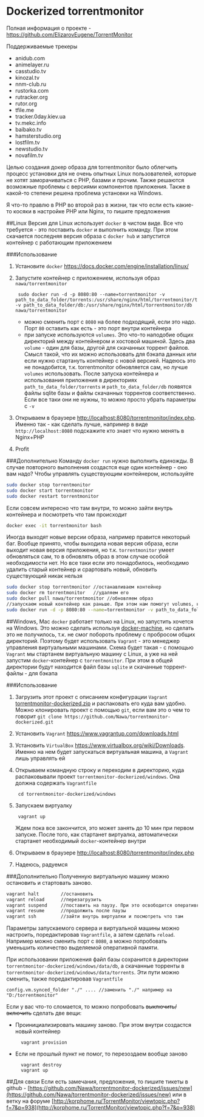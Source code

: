 Dockerized torrentmonitor
========
Полная информация о проекте - https://github.com/ElizarovEugene/TorrentMonitor

Поддерживаемые трекеры
* anidub.com
* animelayer.ru
* casstudio.tv
* kinozal.tv
* nnm-club.ru
* rustorka.com
* rutracker.org
* rutor.org
* tfile.me
* tracker.0day.kiev.ua
* tv.mekc.info
* baibako.tv
* hamsterstudio.org
* lostfilm.tv
* newstudio.tv
* novafilm.tv

Целью создания докер образа для torrentmonitor было облегчить процесс установки для не очень опытных Linux пользователей, которые не хотят заморачиваться с PHP, базами и прочим. Также решаются возможные проблемы с версиями компонентов приложения. Также в какой-то степени решена проблема установки на  Windows.

Я что-то правлю в PHP во второй раз в жизни, так что если есть какие-то косяки в настройке PHP или Nginx, то пишите предложения

##Linux
Версия для Linux использует `docker` в чистом виде. Все что требуется - это поставить `docker` и выполнить команду. При этом скачается последняя версия образа с `docker hub` и запустится контейнер с работающим приложением

###Использование
1. Установите `docker` https://docs.docker.com/engine/installation/linux/
2. Запустите контейнер с приложением, используя образ `nawa/torrentmonitor`

		sudo docker run -d -p 8080:80 --name=torrentmonitor -v path_to_data_folder/torrents:/usr/share/nginx/html/torrentmonitor/torrents -v path_to_data_folder/db:/usr/share/nginx/html/torrentmonitor/db nawa/torrentmonitor

	* можно сменить порт с `8080` на более подходящий, если это надо. Порт `80` оставить как есть - это порт внутри контейнера
	* при запуске используются `volumes`. Это что-то наподобие общих директорий между контейнером и хостовой машиной. Здесь два `volume` - один для базы, другой для скачанных торрент файлов. Смысл такой, что их можно использовать для бэкапа данных или если нужно стартануть контейнер с новой версией. Надеюсь это не понадобится, т.к. torrentmonitor обновляется сам, но лучше `volumes` использовать. После запуска контейнера и использования приложения в директориях `path_to_data_folder/torrents` и `path_to_data_folder/db` появятся файлы sqlite базы и файлы скачанных торрентов соответственно. Если все таки они не нужны, то можно просто убрать параметры с `-v`
3. Открываем в браузере [http://localhost:8080/torrentmonitor/index.php](http://localhost:8080/torrentmonitor/index.php). Именно так - как сделать лучше, например в виде `http://localhost:8080` подскажите кто знает что нужно менять в Nginx+PHP
4. Profit

###Дополнительно
Команду `docker run` нужно выполнить единожды. В случае повторного выполнения создастся еще один контейнер - оно вам надо? Чтобы управлять существующим контейнером, используйте
```bash
sudo docker stop torrentmonitor
sudo docker start torrentmonitor
sudo docker restart torrentmonitor
```
Если совсем интересно что там внутри, то можно зайти внутрь контейнера и посмотреть что там происходит
```bash
docker exec -it torrentmonitor bash
```

Иногда выходят новые версии образа, например правится некоторый баг. Вообще принято, чтобы выходила новая версия образа, если выходит новая версия приложения, но т.к. `torrentmonitor` умеет обновляться сам, то в обновлять образ в этом случае особой необходимости нет. Но все таки если это понадобилось, необходимо удалить старый контейнер и срартовать новый, обновить существующий никак нельзя
```bash
sudo docker stop torrentmonitor //останавливаем контейнер
sudo docker rm torrentmonitor	//удаляем его
sudo docker pull nawa/torrentmonitor //обновляем образ
//запускаем новый контейнер как раньше. При этом нам помогут volumes, которые сохранят данные из старого контейнера
sudo docker run -d -p 8080:80 --name=torrentmonitor -v path_to_data_folder/torrents:/usr/share/nginx/html/torrentmonitor/torrents -v path_to_data_folder/db:/usr/share/nginx/html/torrentmonitor/db nawa/torrentmonitor

```

##Windows, Mac
`docker` работает только на Linux, но запустить хочется на Windows. Это можно сделать используя [docker-machine](https://docs.docker.com/engine/installation/windows/), но сделать это не получилось, т.к. не смог побороть проблему с пробросом общих директорий. Поэтому будет использовать `Vagrant` - это менеджер управления виртуальными машинами. Схема будет такая - с помощью `Vagrant` мы стартанем виртуальную машину c Linux, а уже на ней запустим `docker`-контейнер с `torrentmonitor`. При этом в общей директории будут находится файл базы `sqlite` и скачанные торрент-файлы - для бэкапа

###Использование

1. Загрузить этот проект с описанием конфигурации `Vagrant` [torrentmonitor-dockerized.zip](https://github.com/Nawa/torrentmonitor-dockerized/archive/master.zip) и распаковать его куда вам удобно. Можно клонировать проект с помощью `git`, если вам это о чем то говорит `git clone https://github.com/Nawa/torrentmonitor-dockerized.git`
2. Установить `Vagrant` https://www.vagrantup.com/downloads.html
3. Установить `VirtualBox` https://www.virtualbox.org/wiki/Downloads. Именно на нем будет запускаться виртуальная машина, а `Vagrant` лишь управлять ей
4. Открываем командную строку и переходим в директорию, куда распаковывали проект `torrentmonitor-dockerized/windows`. Она должна содержать `Vagrantfile`

		cd torrentmonitor-dockerized/windows
5. Запускаем виртуалку

		vagrant up

	Ждем пока все закончится, это может занять до 10 мин при первом запуске. После того, как стартанет виртуалка, автоматически стартанет необходимый `docker`-контейнер внутри
6. Открываем в браузере [http://localhost:8080/torrentmonitor/index.php](http://localhost:8080/torrentmonitor/index.php)
7. Надеюсь, радуемся

###Дополнительно
Полученную виртуальную машину можно остановить и стартовать заново.
```bash
vagrant halt		//остановить
vagrant reload		//перезагрузить
vagrant suspend		//поставить на паузу. При это освободится оперативка
vagrant resume		//продолжить после паузы
vagrant ssh			//зайти внутрь виртуалки и посмотреть что там
```

Параметры запускаемого сервера и виртуальной машины можно настроить, поредактировав `Vagrantfile`, а затем сделать `reload`. Например можно сменить порт с `8080`, а можно попробовать уменьшить количество выделяемой оперативной памяти.

При использовании приложения файл базы сохранится в директории `torrentmonitor-dockerized/windows/data/db`, а скачанные торренты в `torrentmonitor-dockerized/windows/data/torrents`. Эти пути можно сменить, также поредактировав `Vagrantfile`
```
config.vm.synced_folder "./" .... //заменить "./" например на "D:/torrentmonitor"
```



Если у вас что-то сломается, то можно попробовать ~~выключить/включить~~ сделать две вещи:
* Проинициализировать машину заново. При этом внутри создастся новый контейнер

		vagrant provision

* Если не прошлый пункт не помог, то перезоздаем вообще заново

		vagrant destroy
		vagrant up




##Для связи
Если есть замечания, предложения, то пишите тикеты в github - [https://github.com/Nawa/torrentmonitor-dockerized/issues/new](https://github.com/Nawa/torrentmonitor-dockerized/issues/new) или в ветку на форуме [http://korphome.ru/TorrentMonitor/viewtopic.php?f=7&p=938](http://korphome.ru/TorrentMonitor/viewtopic.php?f=7&p=938)